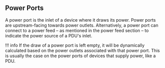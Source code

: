 ## Power Ports

A power port is the inlet of a device where it draws its power. Power ports are upstream-facing towards power outlets. Alternatively, a power port can connect to a power feed – as mentioned in the power feed section – to indicate the power source of a PDU's inlet.

!!! info
    If the draw of a power port is left empty, it will be dynamically calculated based on the power outlets associated with that power port. This is usually the case on the power ports of devices that supply power, like a PDU.
